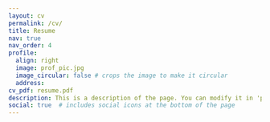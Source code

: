 ```yaml
---
layout: cv
permalink: /cv/
title: Resume
nav: true
nav_order: 4
profile:
  align: right
  image: prof_pic.jpg
  image_circular: false # crops the image to make it circular
  address: 
cv_pdf: resume.pdf
description: This is a description of the page. You can modify it in 'pages/_cv.md'. You can also change or remove the top pdf download button.
social: true  # includes social icons at the bottom of the page
---
```


